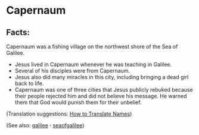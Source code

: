 # Capernaum #

## Facts: ##

Capernaum was a fishing village on the northwest shore of the Sea of Galilee.

 * Jesus lived in Capernaum whenever he was teaching in Galilee.
 * Several of his disciples were from Capernaum.
 * Jesus also did many miracles in this city, including bringing a dead girl back to life.
 * Capernaum was one of three cities that Jesus publicly rebuked because their people rejected him and did not believe his message. He warned them that God would punish them for their unbelief.

(Translation suggestions: [How to Translate Names](https://git.door43.org/Door43/en-ta-translate-vol1/src/master/content/translate_names.md))

(See also: [galilee](../other/galilee.md) **·** [seaofgalilee](../other/seaofgalilee.md))

## 
